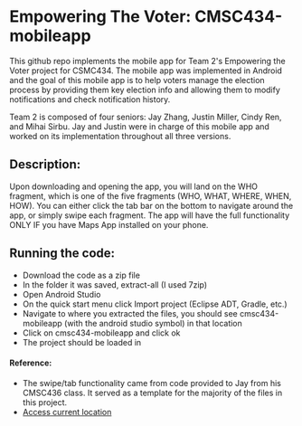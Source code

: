 # Empowering The Voter: CMSC434-mobileapp
<p>This github repo implements the mobile app for Team 2's Empowering the Voter project for CSMC434. The mobile app was implemented in Android and the goal of this mobile app is to help voters manage the election process by providing them key election info and allowing them to modify notifications and check notification history. </p>

<p>Team 2 is composed of four seniors: Jay Zhang, Justin Miller, Cindy Ren, and Mihai Sirbu. Jay and Justin were in charge of this mobile app and worked on its implementation throughout all three versions.  </p>

<h2>Description:</h2>
<p>Upon downloading and opening the app, you will land on the WHO fragment, which is one of the five fragments (WHO, WHAT, WHERE, WHEN, HOW). You can either click the tab bar on the bottom to navigate around the app, or simply swipe each fragment. The app will have the full functionality ONLY IF you have Maps App installed on your phone.</p>

<h2>Running the code:</h2>
<ul>
<li>Download the code as a zip file</li>
<li>In the folder it was saved, extract-all (I used 7zip)</li>
<li>Open Android Studio</li>
<li>On the quick start menu click Import project (Eclipse ADT, Gradle, etc.)</li>
<li>Navigate to where you extracted the files, you should see cmsc434-mobileapp (with the android studio symbol) in that location</li>
<li>Click on cmsc434-mobileapp and click ok</li>
<li>The project should be loaded in</li>
</ul>

<h4>Reference:</h4> 
<ul>
<li>The swipe/tab functionality came from code provided to Jay from his CMSC436 class. It served as a template for the majority of the files in this project.</li>
<li><a href="http://developer.android.com/training/location/retrieve-current.html">Access current location</a></li>
</ul>
